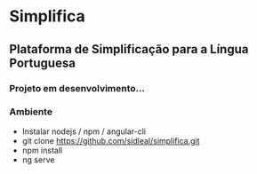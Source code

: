 # Simplifica 
## Plataforma de Simplificação para a Língua Portuguesa

### Projeto em desenvolvimento...

### Ambiente
 * Instalar nodejs / npm / angular-cli
 * git clone https://github.com/sidleal/simplifica.git
 * npm install
 * ng serve
 
